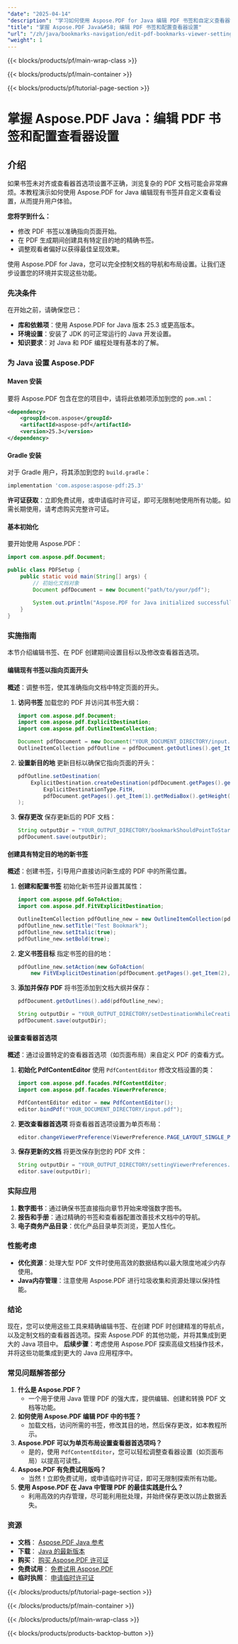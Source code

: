 ```yaml
---
"date": "2025-04-14"
"description": "学习如何使用 Aspose.PDF for Java 编辑 PDF 书签和自定义查看器设置。掌握导航和布局首选项，提升用户体验。"
"title": "掌握 Aspose.PDF Java&#58; 编辑 PDF 书签和配置查看器设置"
"url": "/zh/java/bookmarks-navigation/edit-pdf-bookmarks-viewer-settings-aspose-pdf-java/"
"weight": 1
---
```


{{< blocks/products/pf/main-wrap-class >}}

{{< blocks/products/pf/main-container >}}

{{< blocks/products/pf/tutorial-page-section >}}
# 掌握 Aspose.PDF Java：编辑 PDF 书签和配置查看器设置

## 介绍
如果书签未对齐或查看器首选项设置不正确，浏览复杂的 PDF 文档可能会非常麻烦。本教程演示如何使用 Aspose.PDF for Java 编辑现有书签并自定义查看设置，从而提升用户体验。

**您将学到什么：**
- 修改 PDF 书签以准确指向页面开始。
- 在 PDF 生成期间创建具有特定目的地的精确书签。
- 调整观看者偏好以获得最佳呈现效果。

使用 Aspose.PDF for Java，您可以完全控制文档的导航和布局设置。让我们逐步设置您的环境并实现这些功能。

### 先决条件
在开始之前，请确保您已：
- **库和依赖项**：使用 Aspose.PDF for Java 版本 25.3 或更高版本。
- **环境设置**：安装了 JDK 的可正常运行的 Java 开发设置。
- **知识要求**：对 Java 和 PDF 编程处理有基本的了解。

### 为 Java 设置 Aspose.PDF
#### Maven 安装
要将 Aspose.PDF 包含在您的项目中，请将此依赖项添加到您的 `pom.xml`：
```xml
<dependency>
    <groupId>com.aspose</groupId>
    <artifactId>aspose-pdf</artifactId>
    <version>25.3</version>
</dependency>
```
#### Gradle 安装
对于 Gradle 用户，将其添加到您的 `build.gradle`：
```gradle
implementation 'com.aspose:aspose-pdf:25.3'
```
**许可证获取**：立即免费试用，或申请临时许可证，即可无限制地使用所有功能。如需长期使用，请考虑购买完整许可证。
#### 基本初始化
要开始使用 Aspose.PDF：
```java
import com.aspose.pdf.Document;

public class PDFSetup {
    public static void main(String[] args) {
        // 初始化文档对象
        Document pdfDocument = new Document("path/to/your/pdf");
        
        System.out.println("Aspose.PDF for Java initialized successfully.");
    }
}
```
### 实施指南
本节介绍编辑书签、在 PDF 创建期间设置目标以及修改查看器首选项。
#### 编辑现有书签以指向页面开头
**概述**：调整书签，使其准确指向文档中特定页面的开头。
1. **访问书签**
   加载您的 PDF 并访问其书签大纲：
   ```java
   import com.aspose.pdf.Document;
   import com.aspose.pdf.ExplicitDestination;
   import com.aspose.pdf.OutlineItemCollection;

   Document pdfDocument = new Document("YOUR_DOCUMENT_DIRECTORY/input.pdf");
   OutlineItemCollection pdfOutline = pdfDocument.getOutlines().get_Item(1);
   ```
2. **设置新目的地**
   更新目标以确保它指向页面的开头：
   ```java
   pdfOutline.setDestination(
       ExplicitDestination.createDestination(pdfDocument.getPages().get_Item(1),
           ExplicitDestinationType.FitH,
           pdfDocument.getPages().get_Item(1).getMediaBox().getHeight())
   );
   ```
3. **保存更改**
   保存更新后的 PDF 文档：
   ```java
   String outputDir = "YOUR_OUTPUT_DIRECTORY/bookmarkShouldPointToStartOfPage.pdf";
   pdfDocument.save(outputDir);
   ```
#### 创建具有特定目的地的新书签
**概述**：创建书签，引导用户直接访问新生成的 PDF 中的所需位置。
1. **创建和配置书签**
   初始化新书签并设置其属性：
   ```java
   import com.aspose.pdf.GoToAction;
   import com.aspose.pdf.FitVExplicitDestination;

   OutlineItemCollection pdfOutline_new = new OutlineItemCollection(pdfDocument.getOutlines());
   pdfOutline_new.setTitle("Test Bookmark");
   pdfOutline_new.setItalic(true);
   pdfOutline_new.setBold(true);
   ```
2. **定义书签目标**
   指定书签的目的地：
   ```java
   pdfOutline_new.setAction(new GoToAction(
       new FitVExplicitDestination(pdfDocument.getPages().get_Item(2), 0)));
   ```
3. **添加并保存 PDF**
   将书签添加到文档大纲并保存：
   ```java
   pdfDocument.getOutlines().add(pdfOutline_new);
   
   String outputDir = "YOUR_OUTPUT_DIRECTORY/setDestinationWhileCreatingPDF.pdf";
   pdfDocument.save(outputDir);
   ```
#### 设置查看器首选项
**概述**：通过设置特定的查看器首选项（如页面布局）来自定义 PDF 的查看方式。
1. **初始化 PdfContentEditor**
   使用 `PdfContentEditor` 修改文档设置的类：
   ```java
   import com.aspose.pdf.facades.PdfContentEditor;
   import com.aspose.pdf.facades.ViewerPreference;

   PdfContentEditor editor = new PdfContentEditor();
   editor.bindPdf("YOUR_DOCUMENT_DIRECTORY/input.pdf");
   ```
2. **更改查看器首选项**
   将查看器首选项设置为单页布局：
   ```java
   editor.changeViewerPreference(ViewerPreference.PAGE_LAYOUT_SINGLE_PAGE);
   ```
3. **保存更新的文档**
   将更改保存到您的 PDF 文件：
   ```java
   String outputDir = "YOUR_OUTPUT_DIRECTORY/settingViewerPreferences.pdf";
   editor.save(outputDir);
   ```
### 实际应用
1. **数字图书**：通过确保书签直接指向章节开始来增强数字图书。
2. **报告和手册**：通过精确的书签和查看器配置改善技术文档中的导航。
3. **电子商务产品目录**：优化产品目录单页浏览，更加人性化。
### 性能考虑
- **优化资源**：处理大型 PDF 文件时使用高效的数据结构以最大限度地减少内存使用。
- **Java内存管理**：注意使用 Aspose.PDF 进行垃圾收集和资源处理以保持性能。
### 结论
现在，您可以使用这些工具来精确编辑书签、在创建 PDF 时创建精准的导航点，以及定制文档的查看器首选项。探索 Aspose.PDF 的其他功能，并将其集成到更大的 Java 项目中。
**后续步骤**：考虑使用 Aspose.PDF 探索高级文档操作技术，并将这些功能集成到更大的 Java 应用程序中。
### 常见问题解答部分
1. **什么是 Aspose.PDF？**
   - 一个用于使用 Java 管理 PDF 的强大库，提供编辑、创建和转换 PDF 文档等功能。
2. **如何使用 Aspose.PDF 编辑 PDF 中的书签？**
   - 加载文档，访问所需的书签，修改其目的地，然后保存更改，如本教程所示。
3. **Aspose.PDF 可以为单页布局设置查看器首选项吗？**
   - 是的，使用 `PdfContentEditor`，您可以轻松调整查看器设置（如页面布局）以提高可读性。
4. **Aspose.PDF 有免费试用版吗？**
   - 当然！立即免费试用，或申请临时许可证，即可无限制探索所有功能。
5. **使用 Aspose.PDF 在 Java 中管理 PDF 的最佳实践是什么？**
   - 利用高效的内存管理，尽可能利用批处理，并始终保存更改以防止数据丢失。
### 资源
- **文档**： [Aspose.PDF Java 参考](https://reference.aspose.com/pdf/java/)
- **下载**： [Java 的最新版本](https://releases.aspose.com/pdf/java/)
- **购买**： [购买 Aspose.PDF 许可证](https://purchase.aspose.com/buy)
- **免费试用**： [免费试用 Aspose.PDF](https://releases.aspose.com/pdf/java/)
- **临时执照**： [申请临时许可证](https://purchase.aspose.com/temporary-license)

{{< /blocks/products/pf/tutorial-page-section >}}

{{< /blocks/products/pf/main-container >}}

{{< /blocks/products/pf/main-wrap-class >}}

{{< blocks/products/products-backtop-button >}}